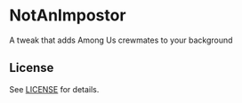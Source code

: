 # NotAnImpostor

A tweak that adds Among Us crewmates to your background

## License

See [LICENSE](LICENSE) for details.